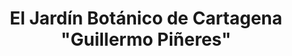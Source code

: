 ---
layout: home
klass: compositionBlocks
title: El Jardín Botánico de Cartagena "Guillermo Piñeres"
description:  
background:  /assets/images/Picture1-JBGP.jpeg
height: 80hv
navbar:
    color: white
    hasWhiteText: false
    floating: true
composition:
  - type: heroImage
  - type: split
    data: es.The-Garden.TheGarden
  - type: split
    data: es.The-Garden.Mission
  - type: split
    data: es.The-Garden.polarBear
permalink: /es/the-garden
navbar:
lang: es
---
